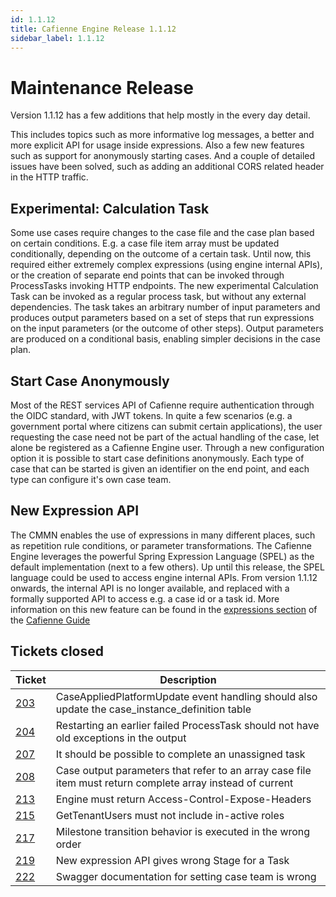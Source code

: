 ```yaml
---
id: 1.1.12
title: Cafienne Engine Release 1.1.12
sidebar_label: 1.1.12
---
```


# Maintenance Release

Version 1.1.12 has a few additions that help mostly in the every day detail.

This includes topics such as more informative log messages, a better and more explicit API for usage inside expressions.
Also a few new features such as support for anonymously starting cases.
And a couple of detailed issues have been solved, such as adding an additional CORS related header in the HTTP traffic.

## Experimental: Calculation Task
Some use cases require changes to the case file and the case plan based on certain conditions. E.g. a case file item array must be updated conditionally, depending on the outcome of a certain task.
Until now, this required either extremely complex expressions (using engine internal APIs), or the creation of separate end points that can be invoked through ProcessTasks invoking HTTP endpoints.
The new experimental Calculation Task can be invoked as a regular process task, but without any external dependencies. The task takes an arbitrary number of input parameters and produces output parameters based on a set of steps that run expressions on the input parameters (or the outcome of other steps).
Output parameters are produced on a conditional basis, enabling simpler decisions in the case plan.   

## Start Case Anonymously
Most of the REST services API of Cafienne require authentication through the OIDC standard, with JWT tokens.
In quite a few scenarios (e.g. a government portal where citizens can submit certain applications), the user requesting the case need not be part of the actual handling of the case, let alone be registered as a Cafienne Engine user.
Through a new configuration option it is possible to start case definitions anonymously. Each type of case that can be started is given an identifier on the end point, and each type can configure it's own case team.

## New Expression API
The CMMN enables the use of expressions in many different places, such as repetition rule conditions, or parameter transformations.
The Cafienne Engine leverages the powerful Spring Expression Language (SPEL) as the default implementation (next to a few others).
Up until this release, the SPEL language could be used to access engine internal APIs. From version 1.1.12 onwards, the internal API is no longer available, and replaced with a formally supported API to access e.g. a case id or a task id. More information on this new feature can be found in the [expressions section](https://guide.cafienne.io/docs/ide/expressions.html) of the [Cafienne Guide](https://guide.cafienne.io)


## Tickets closed

| Ticket   | Description |
|----------|-------------|
| [203](https://github.com/cafienne/cafienne-engine/issues/203) | CaseAppliedPlatformUpdate event handling should also update the case_instance_definition table
| [204](https://github.com/cafienne/cafienne-engine/issues/204) | Restarting an earlier failed ProcessTask should not have old exceptions in the output
| [207](https://github.com/cafienne/cafienne-engine/issues/207) | It should be possible to complete an unassigned task
| [208](https://github.com/cafienne/cafienne-engine/issues/208) | Case output parameters that refer to an array case file item must return complete array instead of current
| [213](https://github.com/cafienne/cafienne-engine/issues/213) | Engine must return Access-Control-Expose-Headers
| [215](https://github.com/cafienne/cafienne-engine/issues/215) | GetTenantUsers must not include in-active roles
| [217](https://github.com/cafienne/cafienne-engine/issues/217) | Milestone transition behavior is executed in the wrong order
| [219](https://github.com/cafienne/cafienne-engine/issues/219) | New expression API gives wrong Stage for a Task
| [222](https://github.com/cafienne/cafienne-engine/issues/222) | Swagger documentation for setting case team is wrong

